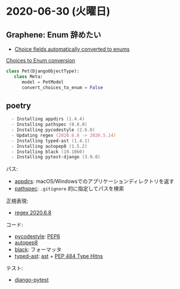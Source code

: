 # 2020-06-30 (火曜日)

## Graphene: Enum 辞めたい

- [Choice fields automatically converted to enums](https://github.com/graphql-python/graphene-django/issues/67)



[Choices to Enum conversion](https://docs.graphene-python.org/projects/django/en/latest/queries/#choices-to-enum-conversion)

~~~py
class Pet(DjangoObjectType):
   class Meta:
      model = PetModel
      convert_choices_to_enum = False
~~~

## poetry


~~~zsh
  - Installing appdirs (1.4.4)
  - Installing pathspec (0.8.0)
  - Installing pycodestyle (2.6.0)
  - Updating regex (2020.6.8 -> 2020.5.14)
  - Installing typed-ast (1.4.1)
  - Installing autopep8 (1.5.2)
  - Installing black (19.10b0)
  - Installing pytest-django (3.9.0)
~~~


パス:

- [appdirs](https://pypi.org/project/appdirs/): macOS/Windowsでのアプリケーションディレクトリを返す
- [pathspec](https://pypi.org/project/pathspec/): `.gitignore` 的に指定してパスを検索

正規表現:

- [regex 2020.6.8](https://pypi.org/project/regex/#description)


コード:

- [pycodestyle](https://pypi.org/project/pycodestyle/): [PEP8](https://www.python.org/dev/peps/pep-0008/)
- [autopep8](https://pypi.org/project/autopep8/)
- [black](https://pypi.org/project/black/): フォーマッタ
- [typed-ast](https://pypi.org/project/typed-ast/): [ast](https://docs.python.org/3/library/ast.html) + [PEP 484 Type Hitns](https://docs.python.org/3/library/ast.html)

テスト:

- [django-pytest](https://pypi.org/project/django-pytest/)
